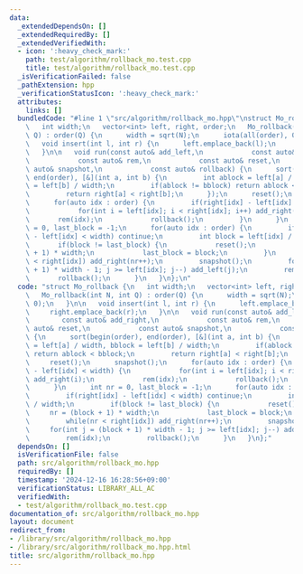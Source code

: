 ```yaml
---
data:
  _extendedDependsOn: []
  _extendedRequiredBy: []
  _extendedVerifiedWith:
  - icon: ':heavy_check_mark:'
    path: test/algorithm/rollback_mo.test.cpp
    title: test/algorithm/rollback_mo.test.cpp
  _isVerificationFailed: false
  _pathExtension: hpp
  _verificationStatusIcon: ':heavy_check_mark:'
  attributes:
    links: []
  bundledCode: "#line 1 \"src/algorithm/rollback_mo.hpp\"\nstruct Mo_rollback {\n\
    \   int width;\n   vector<int> left, right, order;\n   Mo_rollback(int N, int\
    \ Q) : order(Q) {\n      width = sqrt(N);\n      iota(all(order), 0);\n   }\n\n\
    \   void insert(int l, int r) {\n      left.emplace_back(l);\n      right.emplace_back(r);\n\
    \   }\n\n   void run(const auto& add_left,\n            const auto& add_right,\n\
    \            const auto& rem,\n            const auto& reset,\n            const\
    \ auto& snapshot,\n            const auto& rollback) {\n      sort(begin(order),\
    \ end(order), [&](int a, int b) {\n         int ablock = left[a] / width, bblock\
    \ = left[b] / width;\n         if(ablock != bblock) return ablock < bblock;\n\
    \         return right[a] < right[b];\n      });\n      reset();\n      snapshot();\n\
    \      for(auto idx : order) {\n         if(right[idx] - left[idx] < width) {\n\
    \            for(int i = left[idx]; i < right[idx]; i++) add_right(i);\n     \
    \       rem(idx);\n            rollback();\n         }\n      }\n      int nr\
    \ = 0, last_block = -1;\n      for(auto idx : order) {\n         if(right[idx]\
    \ - left[idx] < width) continue;\n         int block = left[idx] / width;\n  \
    \       if(block != last_block) {\n            reset();\n            nr = (block\
    \ + 1) * width;\n            last_block = block;\n         }\n         while(nr\
    \ < right[idx]) add_right(nr++);\n         snapshot();\n         for(int j = (block\
    \ + 1) * width - 1; j >= left[idx]; j--) add_left(j);\n         rem(idx);\n  \
    \       rollback();\n      }\n   }\n};\n"
  code: "struct Mo_rollback {\n   int width;\n   vector<int> left, right, order;\n\
    \   Mo_rollback(int N, int Q) : order(Q) {\n      width = sqrt(N);\n      iota(all(order),\
    \ 0);\n   }\n\n   void insert(int l, int r) {\n      left.emplace_back(l);\n \
    \     right.emplace_back(r);\n   }\n\n   void run(const auto& add_left,\n    \
    \        const auto& add_right,\n            const auto& rem,\n            const\
    \ auto& reset,\n            const auto& snapshot,\n            const auto& rollback)\
    \ {\n      sort(begin(order), end(order), [&](int a, int b) {\n         int ablock\
    \ = left[a] / width, bblock = left[b] / width;\n         if(ablock != bblock)\
    \ return ablock < bblock;\n         return right[a] < right[b];\n      });\n \
    \     reset();\n      snapshot();\n      for(auto idx : order) {\n         if(right[idx]\
    \ - left[idx] < width) {\n            for(int i = left[idx]; i < right[idx]; i++)\
    \ add_right(i);\n            rem(idx);\n            rollback();\n         }\n\
    \      }\n      int nr = 0, last_block = -1;\n      for(auto idx : order) {\n\
    \         if(right[idx] - left[idx] < width) continue;\n         int block = left[idx]\
    \ / width;\n         if(block != last_block) {\n            reset();\n       \
    \     nr = (block + 1) * width;\n            last_block = block;\n         }\n\
    \         while(nr < right[idx]) add_right(nr++);\n         snapshot();\n    \
    \     for(int j = (block + 1) * width - 1; j >= left[idx]; j--) add_left(j);\n\
    \         rem(idx);\n         rollback();\n      }\n   }\n};"
  dependsOn: []
  isVerificationFile: false
  path: src/algorithm/rollback_mo.hpp
  requiredBy: []
  timestamp: '2024-12-16 16:28:56+09:00'
  verificationStatus: LIBRARY_ALL_AC
  verifiedWith:
  - test/algorithm/rollback_mo.test.cpp
documentation_of: src/algorithm/rollback_mo.hpp
layout: document
redirect_from:
- /library/src/algorithm/rollback_mo.hpp
- /library/src/algorithm/rollback_mo.hpp.html
title: src/algorithm/rollback_mo.hpp
---
```

